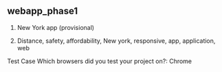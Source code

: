 ## webapp_phase1

1. New York app (provisional)

2. Distance, safety, affordability, New york, responsive, app, application, web

Test Case Which browsers did you test your project on?: Chrome